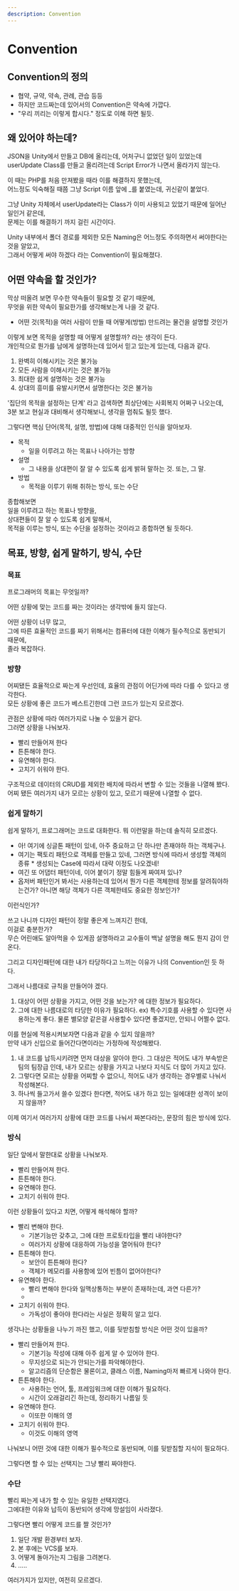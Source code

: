```yaml
---
description: Convention
---
```


# Convention

## Convention의 정의

* 협약, 규약, 약속, 관례, 관습 등등
* 하지만 코드짜는데 있어서의 Convention은 약속에 가깝다.
* "우리 끼리는 이렇게 합시다." 정도로 이해 하면 될듯.



## 왜 있어야 하는데?

JSON을 Unity에서 만들고 DB에 올리는데, 어처구니 없었던 일이 있었는데  
userUpdate Class를 만들고 올리려는데 Script Error가 나면서 올라가지 않는다.

이 때는 PHP를 처음 만져봤을 때라 이를 해결하지 못했는데,   
어느정도 익숙해질 때쯤 그냥 Script 이름 앞에 \_를 붙였는데, 귀신같이 붙었다.

그냥 Unity 자체에서 userUpdate라는 Class가 이미 사용되고 있었기 때문에 일어난 일인거 같은데,  
문제는 이를 해결하기 까지 걸린 시간이다.

Unity 내부에서 폴더 경로를 제외한 모든 Naming은 어느정도 주의하면서 써야한다는 것을 알았고,  
그래서 어떻게 써야 하겠다 라는 Convention이 필요해졌다.



## 어떤 약속을 할 것인가?

막상 떠올려 보면 무수한 약속들이 필요할 것 같기 때문에,  
무엇을 위한 약속이 필요한가를 생각해보는게 나을 것 같다.

* 어떤 것\(목적\)을 여러 사람이 만들 때 어떻게\(방법\) 만드려는 물건을 설명할 것인가

이렇게 보면 목적을 설명할 때 어떻게 설명할까? 라는 생각이 든다.  
개인적으로 뭔가를 남에게 설명하는데 있어서 믿고 있는게 있는데, 다음과 같다.

1. 완벽히 이해시키는 것은 불가능
2. 모든 사람을 이해시키는 것은 불가능
3. 최대한 쉽게 설명하는 것은 불가능
4. 상대의 흥미를 유발시키면서 설명한다는 것은 불가능

'집단의 목적을 설정하는 단계' 라고 검색하면 최상단에는 사회복지 어쩌구 나오는데,  
3분 보고 현실과 대비해서 생각해보니, 생각을 멈춰도 될듯 했다.

그렇다면 핵심 단어\(목적, 설명, 방법\)에 대해 대중적인 인식을 알아보자.

* 목적
  * 일을 이루려고 하는 목표나 나아가는 방향
* 설명
  * 그 내용을 상대편이 잘 알 수 있도록 쉽게 밝혀 말하는 것. 또는, 그 말.
* 방법
  * 목적을 이루기 위해 취하는 방식, 또는 수단  

종합해보면  
일을 이루려고 하는 목표나 방향을,   
상대편들이 잘 알 수 있도록 쉽게 말해서,  
목적을 이루는 방식, 또는 수단을 설정하는 것이라고 종합하면 될 듯하다.

## 목표, 방향, 쉽게 말하기, 방식, 수단

### 목표

프로그래머의 목표는 무엇일까?

어떤 상황에 맞는 코드를 짜는 것이라는 생각밖에 들지 않는다.

어떤 상황이 너무 많고,   
그에 따른 효율적인 코드를 짜기 위해서는 컴퓨터에 대한 이해가 필수적으로 동반되기 때문에,  
졸라 복잡하다.

### 

### 방향

어찌됐든 효율적으로 짜는게 우선인데, 효율의 관점이 어딘가에 따라 다를 수 있다고 생각한다.  
모든 상황에 좋은 코드가 베스트긴한데 그런 코드가 있는지 모르겠다.

관점은 상황에 따라 여러가지로 나눌 수 있을거 같다.  
그러면 상황을 나눠보자.

* 빨리 만들어져 한다
* 튼튼해야 한다.
* 유연해야 한다.
* 고치기 쉬워야 한다.

구조적으로 데이터의 CRUD를 제외한 배치에 따라서 변할 수 있는 것들을 나열해 봤다.  
어찌 됐든 여러가지 내가 모르는 상황이 있고, 모르기 때문에 나열할 수 없다.

### 

### 쉽게 말하기

쉽게 말하기, 프로그래머는 코드로 대화한다. 뭐 이런말을 하는데 솔직히 모르겠다.

* 아! 여기에 싱글톤 패턴이 있네, 아주 중요하고 단 하나만 존재야하 하는 객체구나.
* 여기는 팩토리 패턴으로 객체를 만들고 있네, 그러면 방식에 따라서 생성할 객체의 종류 \* 생성되는 Case에 따라서 대략 이정도 나오겠네! 
* 여긴 또 어댑터 패턴이네, 이어 붙이기 정말 힘들게 짜여져 있나?
* 옵저버 패턴인거 봐서는 사용하는데 있어서 뭔가 다른 객체한테 정보를 알려줘야하는건가? 아니면 해당 객체가 다른 객체한테도 중요한 정보인가?

이런식인가? 

쓰고 나니까 디자인 패턴이 정말 좋은게 느껴지긴 한데,  
이걸로 충분한가?  
무슨 어린애도 알아먹을 수 있게끔 설명하라고 교수들이 백날 설명을 해도 뭔지 감이 안온다.

그리고 디자인패턴에 대한 내가 타당하다고 느끼는 이유가 나의 Convention인 듯 하다.

그래서 나름대로 규칙을 만들어야 겠다.

1. 대상이 어떤 상황을 가지고, 어떤 것을 보는가? 에 대한 정보가 필요하다.
2. 그에 대한 나름대로의 타당한 이유가 필요하다. ex\) 특수기호를 사용할 수 있다면 사용하는게 좋다. 물론 별모양 같은걸 사용할수 있다면 좋겠지만, 안되니 어쩔수 없다.

이를 현실에 적용시켜보자면 다음과 같을 수 있지 않을까?  
만약 내가 신입으로 들어간다면이라는 가정하에 작성해봤다.

1. 내 코드를 납득시키려면 먼저 대상을 알아야 한다. 그 대상은 적어도 내가 부속받은 팀의 팀장급 인데, 내가 모르는 상황을 가지고 나보다 지식도 더 많이 가지고 있다.
2. 그렇다면 모르는 상황을 어찌할 수 없으니, 적어도 내가 생각하는 경우별로 나눠서 작성해본다.
3. 하나씩 들고가서 쓸수 있겠다 한다면, 적어도 내가 하고 있는 일에대한 성격이 보이지 않을까?

이제 여기서 여러가지 상황에 대한 코드를 나눠서 짜본다라는, 문장의 힘은 방식에 있다.

### 

### 방식

일단 앞에서 말한대로 상황을 나눠보자.

* 빨리 만들어져 한다.
* 튼튼해야 한다.
* 유연해야 한다.
* 고치기 쉬워야 한다.

이런 상황들이 있다고 치면, 어떻게 해석해야 할까?

* 빨리 변해야 한다.
  * 기본기능만 갖추고, 그에 대한 프로토타입을 빨리 내야한다?
  * 여러가지 상황에 대응하여 가능성을 열어둬야 한다?
* 튼튼해야 한다.
  * 보안이 튼튼해야 한다?
  * 객체가 메모리를 사용함에 있어 빈틈이 없어야한다?
* 유연해야 한다.
  * 빨리 변해야 한다와 일맥상통하는 부분이 존재하는데, 과연 다른가?
  * 
* 고치기 쉬워야 한다.
  * 가독성이 좋아야 한다라는 사실은 정확히 알고 있다.

생각나는 상황들을 나누기 까진 했고, 이를 뒷받침할 방식은 어떤 것이 있을까?

* 빨리 만들어져 한다.
  * 기본기능 작성에 대해 아주 쉽게 알 수 있어야 한다.
  * 무지성으로 되는가 안되는가를 파악해야한다.
  * 알고리즘의 단순함은 물론이고, 클래스 이름, Naming마저 빠르게 나와야 한다.
* 튼튼해야 한다.
  * 사용하는 언어, 툴, 프레임워크에 대한 이해가 필요하다.
  * 시간이 오래걸리긴 하는데, 정리하기 나름일 듯
* 유연해야 한다.
  * 이또한 이해의 영
* 고치기 쉬워야 한다.
  * 이것도 이해의 영역

나눠보니 어떤 것에 대한 이해가 필수적으로 동반되며, 이를 뒷받침할 지식이 필요하다.

그렇다면 할 수 있는 선택지는 그냥 빨리 짜야한다.

### 

### 수단

빨리 짜는게 내가 할 수 있는 유일한 선택지였다.  
그에대한 이유와 납득이 동반되어 생각에 망설임이 사라졌다.

그렇다면 빨리 어떻게 코드를 짤 것인가?

1. 일단 개발 환경부터 보자.
2. 본 후에는 VCS를 보자.
3. 어떻게 돌아가는지 그림을 그려본다.
4. .....

여러가지가 있지만, 여전히 모르겠다.



